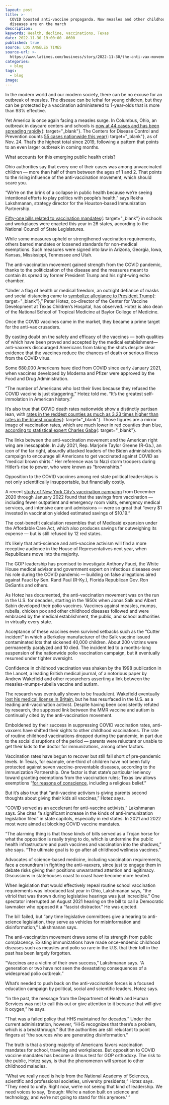 ```yaml
---
layout: post
title: >-
  COVID boosted anti-vaccine propaganda. Now measles and other childhood
  diseases are on the march 
description:
keywords: Health, decline, vaccinations, Texas
date: 2022-11-30 19:00:00 -0600
published: true
source: LOS ANGELES TIMES
source-url: >-
  https://www.latimes.com/business/story/2022-11-30/the-anti-vax-movement-is-fostering-a-measles-epidemic
categories:
  - blog
tags:
  - blog
image:
---
```

In the modern world and our modern society, there can be no excuse for an outbreak of measles. The disease can be lethal for young children, but they can be protected by a vaccination administered to 1-year-olds that is more than 93% effective.

Yet America is once again facing a measles surge. In Columbus, Ohio, an outbreak in daycare centers and schools is [now at 44 cases and has been spreading rapidly](https://www.nbc4i.com/news/local-news/columbus/12-more-measles-cases-confirmed-in-columbus-total-reaches-44/){: target="_blank"}. The Centers for Disease Control and Prevention counts [55 cases nationwide this year](https://www.cdc.gov/measles/cases-outbreaks.html){: target="_blank"}, as of Nov. 24. That’s the highest total since 2019, following a pattern that points to an even larger outbreak in coming months.

What accounts for this emerging public health crisis?

Ohio authorities say that every one of their cases was among unvaccinated children — more than half of them between the ages of 1 and 2. That points to the rising influence of the anti-vaccination movement, which should scare you.

“We’re on the brink of a collapse in public health because we’re seeing intentional efforts to play politics with people’s health,” says Rekha Lakshmanan, strategy director for the Houston-based Immunization Partnership.

[Fifty-one bills related to vaccination mandates](https://www.ncsl.org/research/health/state-public-health-legislation-database.aspx){: target="_blank"} in schools and workplaces were enacted this year in 26 states, according to the National Council of State Legislatures.

While some measures upheld or strengthened vaccination requirements, others barred mandates or loosened standards for non-medical exemptions. Such measures were signed into law in Arizona, Georgia, Iowa, Kansas, Mississippi, Tennessee and Utah.

The anti-vaccination movement gained strength from the COVID pandemic, thanks to the politicization of the disease and the measures meant to contain its spread by former President Trump and his right-wing echo chamber.

“Under a flag of health or medical freedom, an outright defiance of masks and social distancing came to [symbolize allegiance to President Trump](https://www.jci.org/articles/view/149072){: target="_blank"},” Peter Hotez, co-director of the Center for Vaccine Development at Texas Children’s Hospital, has observed. Hotez is also dean of the National School of Tropical Medicine at Baylor College of Medicine.

Once the COVID vaccines came in the market, they became a prime target for the anti-vax crusaders.

By casting doubt on the safety and efficacy of the vaccines — both qualities of which have been proved and accepted by the medical establishment—anti-vaxxers discouraged Americans from taking the shots despite clear evidence that the vaccines reduce the chances of death or serious illness from the COVID virus.

Some 680,000 Americans have died from COVID since early January 2021, when vaccines developed by Moderna and Pfizer were approved by the Food and Drug Administration.

“The number of Americans who lost their lives because they refused the COVID vaccine is just staggering,” Hotez told me. “It’s the greatest self-immolation in American history.”

It’s also true that COVID death rates nationwide show a distinctly partisan lean, with [rates in the reddest counties as much as 3.23 times higher than rates in the bluest counties](https://acasignups.net/22/03/20/weekly-update-covid-casedeath-rates-partisan-lean-vaccination-rate1){: target="_blank"}. Those figures are a mirror image of vaccination rates, which are much lower in red counties than blue, [according to statistical expert Charles Gaba](https://acasignups.net/22/03/20/weekly-update-covid-casedeath-rates-partisan-lean-vaccination-rate1){: target="_blank"}.

<div><p>The links between the anti-vaccination movement and the American right wing are inescapable. In July 2021, Rep. Marjorie Taylor Greene (R-Ga.), an icon of the far right, absurdly attacked leaders of the Biden administration&rsquo;s campaign to encourage all Americans to get vaccinated against COVID as &ldquo;medical brown shirts.&rdquo; Her reference was to Nazi storm troopers during Hitler&rsquo;s rise to power, who were known as &ldquo;brownshirts.&rdquo;</p><p>Opposition to the COVID vaccines among red state political leaderships is not only scientifically insupportable, but financially costly.</p><p>A recent <a target="_blank" href="https://jamanetwork.com/journals/jamanetworkopen/fullarticle/2798827">study of New York City&rsquo;s vaccination campaign</a> from December 2020 through January 2022 found that the savings from vaccination &mdash; including fewer outpatient and emergency room visits, emergency medical services, and intensive care unit admissions &mdash; were so great that &ldquo;every $1 invested in vaccination yielded estimated savings of $10.19.&rdquo;</p><p>The cost-benefit calculation resembles that of Medicaid expansion under the Affordable Care Act, which also produces savings far outweighing its expense &mdash; but is still refused by 12 red states.</p><p>It&rsquo;s likely that anti-science and anti-vaccine activism will find a more receptive audience in the House of Representatives next year, when Republicans move into the majority.</p><p>The GOP leadership has promised to investigate Anthony Fauci, the White House medical advisor and government expert on infectious diseases over his role during the COVID pandemic &mdash; building on false allegations aired against Fauci by Sen. Rand Paul (R-Ky.), Florida Republican Gov. Ron DeSantis and others.</p><p>As Hotez has documented, the anti-vaccination movement was on the run in the U.S. for decades, starting in the 1950s when Jonas Salk and Albert Sabin developed their polio vaccines. Vaccines against measles, mumps, rubella, chicken pox and other childhood diseases followed and were embraced by the medical establishment, the public, and school authorities in virtually every state.</p><p>Acceptance of these vaccines even survived setbacks such as the &ldquo;Cutter incident&rdquo; in which a Berkeley manufacturer of the Salk vaccine issued contaminated lots that sickened 40,000 children. About 200 victims were permanently paralyzed and 10 died. The incident led to a months-long suspension of the nationwide polio vaccination campaign, but it eventually resumed under tighter oversight.</p><p>Confidence in childhood vaccination was shaken by the 1998 publication in the Lancet, a leading British medical journal, of a notorious paper by Andrew Wakefield and other researchers asserting a link between the measles-mumps-rubella vaccine and autism.</p><p>The research was eventually shown to be fraudulent. Wakefield eventually <a target="_blank" href="https://www.theguardian.com/society/2010/may/24/mmr-doctor-andrew-wakefield-struck-off">lost his medical license in Britain</a>, but he has resurfaced in the U.S. as a leading anti-vaccination activist. Despite having been consistently refuted by research, the supposed link between the MMR vaccine and autism is continually cited by the anti-vaccination movement.</p><p>Emboldened by their success in suppressing COVID vaccination rates, anti-vaxxers have shifted their sights to other childhood vaccinations. The rate of routine childhood vaccinations dropped during the pandemic, in part due to the social disruptions of the period &mdash; parents were reluctant or unable to get their kids to the doctor for immunizations, among other factors.</p><p>Vaccination rates have begun to recover but still fall short of pre-pandemic levels. In Texas, for example, one-third of children have not been fully protected against seven vaccine-preventable diseases, according to the Immunization Partnership. One factor is that state&rsquo;s particular leniency toward granting exemptions from the vaccination rules; Texas law allows exemptions &ldquo;<a target="_blank" href="https://texreg.sos.state.tx.us/public/readtac$ext.TacPage?sl=R&amp;app=9&amp;p_dir=&amp;p_rloc=&amp;p_tloc=&amp;p_ploc=&amp;pg=1&amp;ti=25&amp;ch=97&amp;rl=62">for reasons of conscience</a>, including a religious belief.&rdquo;</p><p>But it&rsquo;s also true that &ldquo;anti-vaccine activism is giving parents second thoughts about giving their kids all vaccines,&rdquo; Hotez says.</p><p>&ldquo;COVID served as an accelerant for anti-vaccine activists,&rdquo; Lakshmanan says. She cites &ldquo;a significant increase in the kinds of anti-immunization legislation filed&rdquo; in state capitols, especially in red states. In 2021 and 2022 most were aimed at blocking COVID vaccine mandates.</p><p>&ldquo;The alarming thing is that those kinds of bills served as a Trojan horse for what the opposition is really trying to do, which is undermine the public health infrastructure and push vaccines and vaccination into the shadows,&rdquo; she says. &ldquo;The ultimate goal is to go after all childhood wellness vaccines.&rdquo;</p><p>Advocates of science-based medicine, including vaccination requirements, face a conundrum in fighting the anti-vaxxers, since just to engage them in debate risks giving their positions unwarranted attention and legitimacy. Discussions in statehouses coast to coast have become more heated.</p><p>When legislation that would effectively repeal routine school vaccination requirements was introduced last year in Ohio, Lakshmanan says, &ldquo;the vitriol that was thrown during legislative hearings was just incredible.&rdquo; One spectator interrupted an August 2021 hearing on the bill to call a Democratic lawmaker who opposed it a &ldquo;fascist distractor.&rdquo; He was ejected.</p><p>The bill failed, but &ldquo;any time legislative committees give a hearing to anti-science legislation, they serve as vehicles for misinformation and disinformation,&rdquo; Lakshmanan says.</p><p>The anti-vaccination movement draws some of its strength from public complacency. Existing immunizations have made once-endemic childhood diseases such as measles and polio so rare in the U.S. that their toll in the past has been largely forgotten.</p><p>&ldquo;Vaccines are a victim of their own success,&rdquo; Lakshmanan says. &ldquo;A generation or two have not seen the devastating consequences of a widespread polio outbreak.&rdquo;</p><p>What&rsquo;s needed to push back on the anti-vaccination forces is a focused education campaign by political, social and scientific leaders, Hotez says.</p><p>&ldquo;In the past, the message from the Department of Health and Human Services was not to call this out or give attention to it because that will give it oxygen,&rdquo; he says.</p><p>&ldquo;That was a failed policy that HHS maintained for decades.&rdquo; Under the current administration, however, &ldquo;HHS recognizes that there&rsquo;s a problem, which is a breakthrough.&rdquo; But the authorities are still reluctant to point fingers at &ldquo;the sources who are generating disinformation.&rdquo;</p><p>The truth is that a strong majority of Americans favors vaccination mandates for school, traveling and workplaces. But opposition to COVID vaccine mandates has become a litmus test for GOP orthodoxy. The risk to the public, Hotez says, is that the phenomenon will spread to other childhood maladies.</p><p>&ldquo;What we really need is help from the National Academy of Sciences, scientific and professional societies, university presidents,&rdquo; Hotez says. &ldquo;They need to unify. Right now, we&rsquo;re not seeing that kind of leadership. We need voices to say, &lsquo;Enough: We&rsquo;re a nation built on science and technology, and we&rsquo;re not going to stand for this anymore.&rsquo; &rdquo;</p></div>